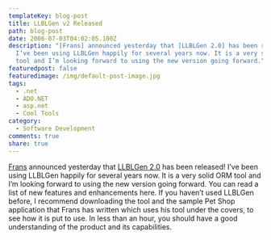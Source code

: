 ```yaml
---
templateKey: blog-post
title: LLBLGen v2 Released
path: blog-post
date: 2006-07-03T04:02:05.100Z
description: "[Frans] announced yesterday that [LLBLGen 2.0] has been released!
  I’ve been using LLBLGen happily for several years now. It is a very solid ORM
  tool and I’m looking forward to using the new version going forward."
featuredpost: false
featuredimage: /img/default-post-image.jpg
tags:
  - .net
  - ADO.NET
  - asp.net
  - Cool Tools
category:
  - Software Development
comments: true
share: true
---
```


[Frans](http://weblogs.asp.net/fbouma) announced yesterday that [LLBLGen 2.0](http://www.llblgen.com/) has been released! I’ve been using LLBLGen happily for several years now. It is a very solid ORM tool and I’m looking forward to using the new version going forward. You can read a list of new features and enhancements here. If you haven’t used LLBLGen before, I recommend downloading the tool and the sample Pet Shop application that Frans has written which uses his tool under the covers, to see how it is put to use. In less than an hour, you should have a good understanding of the product and its capabilities.
